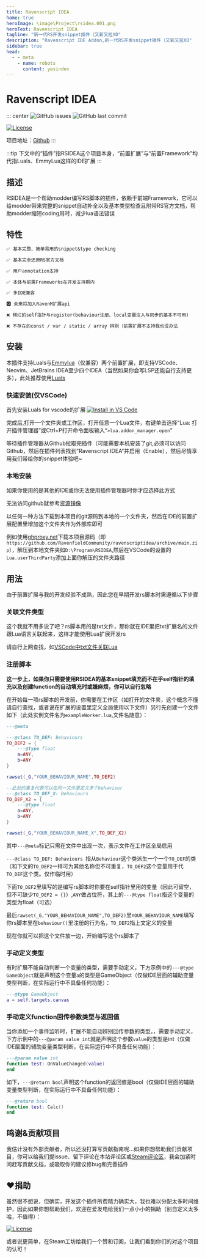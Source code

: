 ```yaml
---
title: Ravenscript IDEA
home: true
heroImage: \image\Project\rsidea.001.png
heroText: Ravenscript IDEA
tagline: "新一代RS开发snippet插件（又新又拉XD"
description: "Ravenscript IDE Addon,新一代RS开发snippet插件（又新又拉XD"
sidebar: true
head:
  - - meta
    - name: robots
      content: yesindex
---
```


# Ravenscript IDEA

::: center
![GitHub issues](https://img.shields.io/github/issues/RavenfieldCommunity/ravenscriptidea.svg?style=flat-square&) ![GitHub last commit](https://img.shields.io/github/last-commit/RavenfieldCommunity/ravenscriptidea.svg?style=flat-square&)


[![License](https://img.shields.io/badge/%E6%8E%88%E6%9D%83%E5%9F%BA%E4%BA%8E%E8%AE%B8%E5%8F%AF-GPLv3-lightblue.svg?style=for-the-badge&)](https://github.com/RavenfieldCommunity/ravenscriptidea/blob/main/LICENSE)

项目地址：[Github](https://github.com/RavenfieldCommunity/ravenscriptidea/)
:::

:::tip
下文中的“插件”指RSIDEA这个项目本身，“前置扩展”与“前置Framework”均代指Luals、EmmyLua这样的IDE扩展
:::

## 描述

RSIDEA是一个帮助modder编写RS脚本的插件，依赖于前端Framework，它可以给modder带来完整的snippet自动补全以及基本类型检查且附带RS官方文档，帮助modder缩短coding用时，减少lua语法错误


## 特性
```md
✅ 基本完整、简单易用的snippet&type checking

✅ 基本完全还原RS官方文档

✅ 用户annotation支持

✅ 本体与前置Frameworks在开发支持期内

✅ 多IDE兼容

🅾 未来将加入RavenM扩展api

❌ 稀烂的self指针与register(behaviour注册、local变量注入与同步的基本不可用)

❌ 不存在的const / var / static / array 辨别（前置扩展不支持我也没办法
```

## 安装
本插件支持Luals与[Emmylua](https:\\emmylua.github.io)（仅兼容）两个前置扩展，即支持VSCode、Neovim、JetBrains IDEA至少四个IDEA（当然如果你会写LSP还能自行支持更多），此处推荐使用[Luals](https:\\luals.github.io)

### 快速安装(仅VSCode)

首先安装Luals for vscode的扩展 [![Install in VS Code](https://img.shields.io/badge/VS%20Code-Install-blue?style=for-the-badge&logo=visualstudiocode "Install in VS Code")](https://marketplace.visualstudio.com/items?itemName=sumneko.lua)

完成后,打开一个文件夹或工作区，打开任意一个Lua文件，右键单击选择“Lua: 打开插件管理器”或Ctrl+P打开命令面板输入“`>lua.addon_manager.open`”

等待插件管理器从Github拉取完插件（可能需要本机安装了git,必须可以访问Github，然后在插件列表找到”Ravenscript IDEA”并启用（Enable），然后尽情享用我们带给你的snippet体验吧~

### 本地安装

如果你使用的是其他的IDE或你无法使用插件管理器时你才应选择此方式

无法访问github就参考[资源镜像](/cn/RESOURCE.md)

以任何一种方法下载到本项目的git源码到本地的一个文件夹，然后在IDE的前置扩展配置里增加这个文件夹作为外部库即可

例如使用[ghproxy.net](https://ghproxy.net)下载本项目源码（即`https://github.com/RavenfieldCommunity/ravenscriptidea/archive/main.zip`），解压到本地文件夹如`D:\Program\RSIDEA`,然后在VSCode的设置的`Lua.userThirdParty`添加上面你解压的文件夹路径


## 用法

由于前置扩展与我的开发经验不成熟，因此您在早期开发rs脚本时需遵循以下步骤

### 关联文件类型

这个我就不用多说了吧？rs脚本用的是txt文件，那你就在IDE里把txt扩展名的文件跟Lua语言关联起来，这样才能使用Lua扩展开发rs

请自行上网查找，如[VSCode中txt文件关联Lua](https://blog.csdn.net/u012433546/article/details/100566579)

### 注册脚本

**这一步上，如果你只需要使用RSIDEA的基本snippet填充而不在乎self指针的填充以及创建function的自动填充时或嫌麻烦，你可以自行忽略**

在开始每一项rs脚本的开发前，你需要在工作区（如打开的文件夹，这个概念不懂请自行查找，或者说在扩展的设置里定义全局使用以下文件）另行先创建一个文件如下（此处实例文件名为`exampleWorker.lua`,文件名随意）：
```lua
---@meta

---@class TO_DEF: Behaviours 
TO_DEF2 = {
    ---@type float
    a=ANY,
	b=ANY
}

rawset(_G,"YOUR_BEHAVIOUR_NAME",TO_DEF2)

--此处的重复代表可以在同一文件里定义多个behaviour
---@class TO_DEF_X: Behaviours 
TO_DEF_X2 = {
    ---@type float
    a=ANY,
	b=ANY
}

rawset(_G,"YOUR_BEHAVIOUR_NAME_X",TO_DEF_X2)
```

其中`---@meta`标记只需在文件中出现一次，表示文件在工作区全局启用

`---@class TO_DEF: Behaviours `指从`Behaviour`这个类派生一个一个`TO_DEF`的类（和下文的`TO_DEF2`一样可为其他名称但不可重复，`TO_DEF2`这个变量用于代`TO_DEF`这个类。仅作临时用）

下面`TO_DEF2`里填写的是编写rs脚本时你要在self指针里用的变量（因此可留空，但不可缺少`TO_DEF2 = {}`）,`ANY`做占位符，其上的`---@type float`指这个变量的类型为float（可选）

最后`rawset(_G,"YOUR_BEHAVIOUR_NAME",TO_DEF2)`里`YOUR_BEHAVIOUR_NAME`填写你rs脚本里在`behaviour()`里注册的行为名，`TO_DEF2`指上文定义的变量

现在你就可以把这个文件放一边，开始编写这个rs脚本了

### 手动定义类型

有时扩展不能自动判断一个变量的类型，需要手动定义，下方示例中的`---@type GameObject`就是声明这个变量`a`的类型是GameObject（仅做IDE层面的辅助变量类型判断，在实际运行中不具备任何功能）：
```lua
---@type GameObject
a = self.targets.canvas
```

### 手动定义function回传参数类型与返回值

当你添加一个事件监听时，扩展不能自动辨别回传参数的类型，，需要手动定义，下方示例中的`---@param value int`就是声明这个参数`value`的类型是int（仅做IDE层面的辅助变量类型判断，在实际运行中不具备任何功能）：
```lua
---@param value int
function test: OnValueChanged(value)
end
```

如下，`---@return bool`声明这个function的返回值是bool（仅做IDE层面的辅助变量类型判断，在实际运行中不具备任何功能）：
```lua
---@return bool
function test: Calc()
end
```


## 鸣谢&贡献项目

我估计没有外部贡献者，所以还没打算写贡献指南呢...如果你想帮助我们贡献项目，你可以给我们提issue、留下评论在本站评论区或[Steam评论区](https://steamcommunity.com/sharedfiles/filedetails/?id=2902809158)，我会加紧时间赶写贡献文档，或吸取你的建议修bug和完善插件

## ❤捐助

虽然很不想说，但确实，开发这个插件所费精力确实大，我也难以分配太多时间维护，因此如果你想帮助我们，欢迎在爱发电给我们一点小小的捐助（别自定义太多哈，不值得）：

[![License](https://img.shields.io/badge/爱发电-支持我们！-lightpurple.svg?style=for-the-badge&)](https://afdian.net/a/Nsrc233)

或者说更简单，在Steam工坊给我们一个赞和订阅，让我们看到你们的对这个项目的认可！



